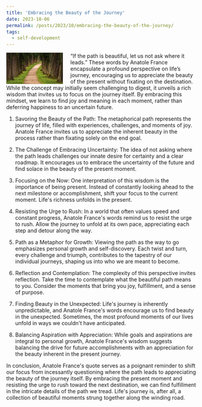 ```yaml
---
title: 'Embracing the Beauty of the Journey'
date: 2023-10-06
permalink: /posts/2023/10/embracing-the-beauty-of-the-journey/
tags:
  - self-development
---
```


<img width="150" alt="path journey" src="/images/posts/embracing-the-beauty-of-the-journey.jpg" style="float: left; margin-right: 20px;" /> “If the path is beautiful, let us not ask where it leads.” These words by Anatole France encapsulate a profound perspective on life’s journey, encouraging us to appreciate the beauty of the present without fixating on the destination. While the concept may initially seem challenging to digest, it unveils a rich wisdom that invites us to focus on the journey itself. By embracing this mindset, we learn to find joy and meaning in each moment, rather than deferring happiness to an uncertain future.

1. Savoring the Beauty of the Path:
The metaphorical path represents the journey of life, filled with experiences, challenges, and moments of joy. Anatole France invites us to appreciate the inherent beauty in the process rather than fixating solely on the end goal.

2. The Challenge of Embracing Uncertainty:
The idea of not asking where the path leads challenges our innate desire for certainty and a clear roadmap. It encourages us to embrace the uncertainty of the future and find solace in the beauty of the present moment.

3. Focusing on the Now:
One interpretation of this wisdom is the importance of being present. Instead of constantly looking ahead to the next milestone or accomplishment, shift your focus to the current moment. Life's richness unfolds in the present.

4. Resisting the Urge to Rush:
In a world that often values speed and constant progress, Anatole France's words remind us to resist the urge to rush. Allow the journey to unfold at its own pace, appreciating each step and detour along the way.

5. Path as a Metaphor for Growth:
Viewing the path as the way to go emphasizes personal growth and self-discovery. Each twist and turn, every challenge and triumph, contributes to the tapestry of our individual journeys, shaping us into who we are meant to become.

6. Reflection and Contemplation:
The complexity of this perspective invites reflection. Take the time to contemplate what the beautiful path means to you. Consider the moments that bring you joy, fulfillment, and a sense of purpose.

7. Finding Beauty in the Unexpected:
Life's journey is inherently unpredictable, and Anatole France's words encourage us to find beauty in the unexpected. Sometimes, the most profound moments of our lives unfold in ways we couldn't have anticipated.

8. Balancing Aspiration with Appreciation:
While goals and aspirations are integral to personal growth, Anatole France's wisdom suggests balancing the drive for future accomplishments with an appreciation for the beauty inherent in the present journey.

In conclusion, Anatole France's quote serves as a poignant reminder to shift our focus from incessantly questioning where the path leads to appreciating the beauty of the journey itself. By embracing the present moment and resisting the urge to rush toward the next destination, we can find fulfillment in the intricate details of the path we tread. Life's journey is, after all, a collection of beautiful moments strung together along the winding road.
